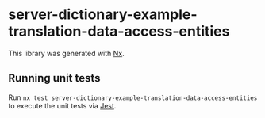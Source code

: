 # server-dictionary-example-translation-data-access-entities

This library was generated with [Nx](https://nx.dev).

## Running unit tests

Run `nx test server-dictionary-example-translation-data-access-entities` to execute the unit tests via [Jest](https://jestjs.io).
